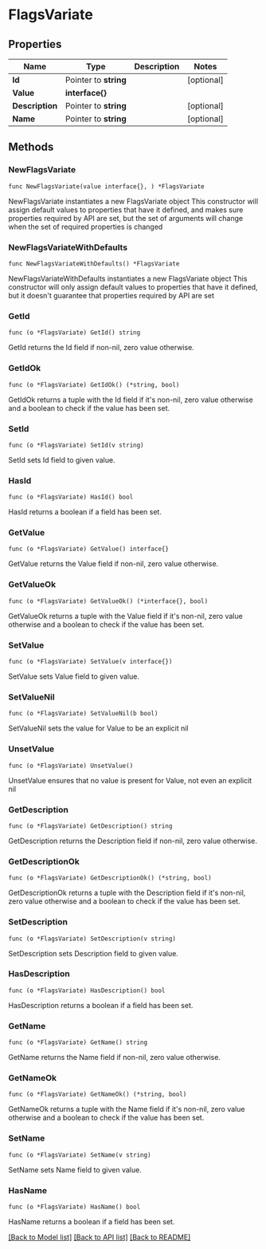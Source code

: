 # FlagsVariate

## Properties

Name | Type | Description | Notes
------------ | ------------- | ------------- | -------------
**Id** | Pointer to **string** |  | [optional] 
**Value** | **interface{}** |  | 
**Description** | Pointer to **string** |  | [optional] 
**Name** | Pointer to **string** |  | [optional] 

## Methods

### NewFlagsVariate

`func NewFlagsVariate(value interface{}, ) *FlagsVariate`

NewFlagsVariate instantiates a new FlagsVariate object
This constructor will assign default values to properties that have it defined,
and makes sure properties required by API are set, but the set of arguments
will change when the set of required properties is changed

### NewFlagsVariateWithDefaults

`func NewFlagsVariateWithDefaults() *FlagsVariate`

NewFlagsVariateWithDefaults instantiates a new FlagsVariate object
This constructor will only assign default values to properties that have it defined,
but it doesn't guarantee that properties required by API are set

### GetId

`func (o *FlagsVariate) GetId() string`

GetId returns the Id field if non-nil, zero value otherwise.

### GetIdOk

`func (o *FlagsVariate) GetIdOk() (*string, bool)`

GetIdOk returns a tuple with the Id field if it's non-nil, zero value otherwise
and a boolean to check if the value has been set.

### SetId

`func (o *FlagsVariate) SetId(v string)`

SetId sets Id field to given value.

### HasId

`func (o *FlagsVariate) HasId() bool`

HasId returns a boolean if a field has been set.

### GetValue

`func (o *FlagsVariate) GetValue() interface{}`

GetValue returns the Value field if non-nil, zero value otherwise.

### GetValueOk

`func (o *FlagsVariate) GetValueOk() (*interface{}, bool)`

GetValueOk returns a tuple with the Value field if it's non-nil, zero value otherwise
and a boolean to check if the value has been set.

### SetValue

`func (o *FlagsVariate) SetValue(v interface{})`

SetValue sets Value field to given value.


### SetValueNil

`func (o *FlagsVariate) SetValueNil(b bool)`

 SetValueNil sets the value for Value to be an explicit nil

### UnsetValue
`func (o *FlagsVariate) UnsetValue()`

UnsetValue ensures that no value is present for Value, not even an explicit nil
### GetDescription

`func (o *FlagsVariate) GetDescription() string`

GetDescription returns the Description field if non-nil, zero value otherwise.

### GetDescriptionOk

`func (o *FlagsVariate) GetDescriptionOk() (*string, bool)`

GetDescriptionOk returns a tuple with the Description field if it's non-nil, zero value otherwise
and a boolean to check if the value has been set.

### SetDescription

`func (o *FlagsVariate) SetDescription(v string)`

SetDescription sets Description field to given value.

### HasDescription

`func (o *FlagsVariate) HasDescription() bool`

HasDescription returns a boolean if a field has been set.

### GetName

`func (o *FlagsVariate) GetName() string`

GetName returns the Name field if non-nil, zero value otherwise.

### GetNameOk

`func (o *FlagsVariate) GetNameOk() (*string, bool)`

GetNameOk returns a tuple with the Name field if it's non-nil, zero value otherwise
and a boolean to check if the value has been set.

### SetName

`func (o *FlagsVariate) SetName(v string)`

SetName sets Name field to given value.

### HasName

`func (o *FlagsVariate) HasName() bool`

HasName returns a boolean if a field has been set.


[[Back to Model list]](../README.md#documentation-for-models) [[Back to API list]](../README.md#documentation-for-api-endpoints) [[Back to README]](../README.md)


